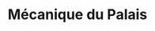 ---
title: "Mécanique du Palais"
url: /saint-joseph-de-beauce/mecanique-du-palais/
shop: car repair
---